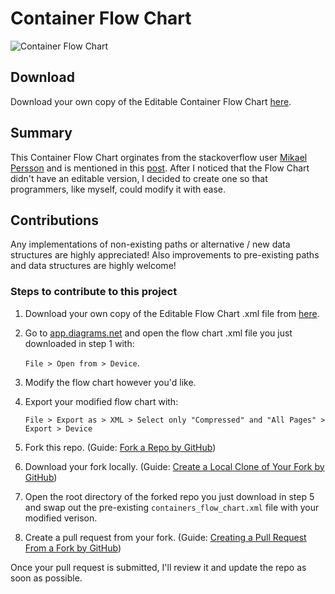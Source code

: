 # Container Flow Chart

![Container Flow Chart](img/containers_flow_chart-cpp.png)

## Download
Download your own copy of the Editable Container Flow Chart [here](https://drive.google.com/file/d/1wAUsTIeKRgSfo0m-3rR4P6Boi3FuixEk/view).

## Summary
This Container Flow Chart orginates from the stackoverflow user [Mikael Persson](https://meta.stackoverflow.com/users/491645/mikael-persson) and is mentioned in this [post](https://stackoverflow.com/questions/471432/in-which-scenario-do-i-use-a-particular-stl-container/22671607#22671607). After I noticed that the Flow Chart didn't have an editable version, I decided to create one so that programmers, like myself, could modify it with ease.

## Contributions
Any implementations of non-existing paths or alternative / new data structures are highly appreciated! Also improvements to pre-existing paths and data structures are highly welcome!

### Steps to contribute to this project
1. Download your own copy of the Editable Flow Chart .xml file from [here](https://drive.google.com/file/d/1wAUsTIeKRgSfo0m-3rR4P6Boi3FuixEk/view?usp=sharing).
2. Go to [app.diagrams.net](https://app.diagrams.net/) and open the flow chart .xml file you just downloaded in step 1 with:

    `File > Open from > Device`.
3. Modify the flow chart however you'd like.
4. Export your modified flow chart with: 

    `File > Export as > XML > Select only "Compressed" and "All Pages" > Export > Device`
5. Fork this repo. (Guide: [Fork a Repo by GitHub](https://docs.github.com/en/github/getting-started-with-github/fork-a-repo))
6. Download your fork locally. (Guide: [Create a Local Clone of Your Fork by GitHub](https://docs.github.com/en/github/getting-started-with-github/fork-a-repo#step-2-create-a-local-clone-of-your-fork))
7. Open the root directory of the forked repo you just download in step 5 and swap out the pre-existing `containers_flow_chart.xml` file with your modified verison.
8. Create a pull request from your fork. (Guide: [Creating a Pull Request From a Fork by GitHub](https://docs.github.com/en/github/collaborating-with-issues-and-pull-requests/creating-a-pull-request-from-a-fork))

Once your pull request is submitted, I'll review it and update the repo as soon as possible.
